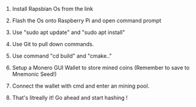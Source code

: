 1. Install Rapsbian Os from the link

2. Flash the Os onto Raspberry Pi and open command prompt

3. Use "sudo apt update" and "sudo apt install"

4. Use Git to pull down commands.

5. Use command  "cd build" and "cmake.."

6. Setup a Monero GUI Wallet to store mined coins (Remember to save to Mnemonic Seed!)

7. Connect the wallet with cmd and enter an mining pool.

8. That's litreally it! Go ahead and start hashing !

